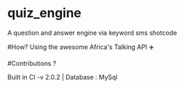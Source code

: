# quiz_engine
A question and answer engine via keyword sms shotcode 


#How?
Using the awesome Africa's Talking API :airplane:

#Contributions ?

Built in CI -v 2.0.2 | Database : MySql 